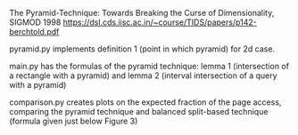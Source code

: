 The Pyramid-Technique: Towards Breaking the Curse of Dimensionality, SIGMOD 1998
https://dsl.cds.iisc.ac.in/~course/TIDS/papers/p142-berchtold.pdf

pyramid.py implements definition 1 (point in which pyramid) for 2d case.  


main.py has the formulas of the pyramid technique: lemma 1 (intersection of a rectangle with a pyramid) and lemma 2 (interval intersection of a query with a pyramid)  


comparison.py creates plots on the expected fraction of the page access, comparing the pyramid technique and balanced split-based technique (formula given just below Figure 3)
